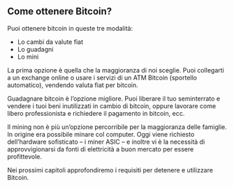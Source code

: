 ## Come ottenere Bitcoin?

Puoi ottenere bitcoin in queste tre modalità:
* Lo cambi da valute fiat
* Lo guadagni
* Lo mini

La prima opzione è quella che la maggioranza di noi sceglie. Puoi collegarti a un exchange online o usare i servizi di un ATM Bitcoin (sportello automatico), vendendo valuta fiat per bitcoin.

Guadagnare bitcoin è l’opzione migliore. Puoi liberare il tuo seminterrato e vendere i tuoi beni inutilizzati in cambio di bitcoin, oppure lavorare come libero professionista e richiedere il pagamento in bitcoin, ecc.

Il mining non è più un’opzione percorribile per la maggioranza delle famiglie. In origine era possibile minare col computer. Oggi viene richiesto dell’hardware sofisticato – i miner ASIC – e inoltre vi è la necessità di approvvigionarsi da fonti di elettricità a buon mercato per essere profittevole.

Nei prossimi capitoli approfondiremo i requisiti per detenere e utilizzare Bitcoin.

